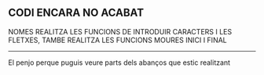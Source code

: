 ## CODI ENCARA NO ACABAT 
NOMES REALITZA LES FUNCIONS DE INTRODUIR CARACTERS I LES FLETXES, TAMBE REALITZA LES FUNCIONS MOURES INICI I FINAL
____________________________________________________________________________
El penjo perque puguis veure parts dels abanços que estic realitzant
